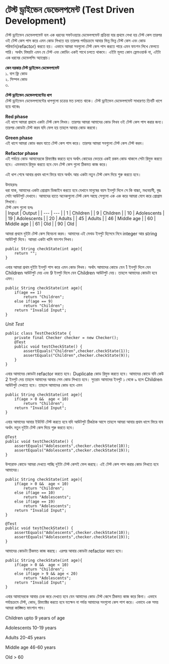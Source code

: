 # টেস্ট ড্রাইভেন ডেভেলপমেন্ট (Test Driven Development)         
টেস্ট ড্রাইভেন ডেভেলপমেন্ট হল এক ধরনের সফটওয়্যার ডেভেলপমেন্ট প্রক্রিয়া যার প্রথমে লেখা হয় টেস্ট কেস তারপর ওই টেস্ট কেস পাস করে এমন কোড লিখতে হয় তারপর পর্যায়ক্রমে আবার ভিন্ন ভিন্ন টেস্ট কেস এবং কোড পরিবর্তন(refactor) করতে হয়। এভাবে আমরা সবগুলো টেস্ট কেস পাস করতে পারে এমন ফাংশন লিখে ফেলতে পারি। অর্থাৎ বিষয়টা এমন যে টেস্ট এবং কোডিং একই সাথে চলতে থাকবে। এইটা মূলত কোন ফ্রেমওয়ার্ক না, এইটা এক ধরনের ডেভেলপিং অ্যাপ্রোচ।          

**কেন দরকার টেস্ট ড্রাইভেন ডেভেলপমেন্ট**           
১. বাগ ফ্রি কোড    
২. সিম্পল কোড  
৩. 

**টেস্ট ড্রাইভেন ডেভেলপমেন্টের ধাপ**      
টেস্ট ড্রাইভেন ডেভেলপমেন্টের ধাপগুলো চক্রের মত চলতে থাকে।  টেস্ট ড্রাইভেন ডেভেলপমেন্ট সাধারণত তিনটি ধাপে হয়ে থাকেঃ          

**Red phase**            
এই ধাপে আমরা প্রথমে একটা টেস্ট কেস লিখব। তারপর আমরা আমাদের কোড লিখব ওই টেস্ট কেস পাস করার জন্য। তারপর কোডটা টেস্ট করব যদি ফেল হয় তাহলে আবার কোড করবো।                

**Green phase**        
এই ধাপে আমরা কোড করব যাতে টেস্ট কেস পাস করে। তারপর আমরা সবগুলো টেস্ট কেস টেস্ট করব।        

**Refactor phase**           
এই পর্যায়ে কোড আমাদেরকে রিফ্যাক্টর করতে হবে অর্থাৎ কোডের ভেতরে একই রকম কোড থাকলে সেটা রিমুভ করতে হবে। এমনভাবে রিমুভ করতে হবে যেন টেস্ট কেস গুলো ঠিকমত কাজ করে।       

এই ধাপ শেষে আবার প্রথম ধাপে ফিরে যাবে অর্থাৎ আর একটা নতুন টেস্ট কেস দিয়ে শুরু করতে হবে।        

উদাহরনঃ      
ধরা যাক, আমাদের একটা প্রোগ্রাম ডিজাইন করতে হবে যেখানে মানুষের বয়স ইনপুট দিলে সে কি বাচ্চা, মধ্যবয়সী, বৃদ্ধ সেটা আউটপুট দেখাবে। আমাদের হাতে অনেকগুলো টেস্ট কেস আছে সেগুলো এক এক করে আমরা যোগ করে প্রোগ্রাম লিখবো।     
টেস্ট কেস গুলো হলঃ         
| Input | Output |
| --- | --- |
| 1 | Children |
| 9 | Children |
| 10 | Adolescents |
| 19 | Adolescents |
| 20 | Adults |
| 45 | Adults |
| 46 | Middle age |
| 60 | Middle age |
| 61 | Old |
| 90 | Old |

আমরা প্রথমে দুইটা টেস্ট কেস বিবেচনা করব। আমাদের এই মেথড ইনপুট হিসেবে নিবে integer আর string আউটপুট দিবে। আমরা একটা খালি ফাংশন লিখব।              
```
public String checkState(int age){
	return "";
}
```

এবার আমরা প্রথম দুইটা ইনপুট পাস করে এমন কোড লিখব। অর্থাৎ আমাদের কোডে যেন 1 ইনপুট দিলে যেন Children আউটপুট দেয় এবং  9 ইনপুট দিলে যেন Children আউটপুট দেয়। তাহলে আমাদের কোডটা হবে এমন।          
```
public String checkState(int age){
	if(age == 1)
		return "Children";
	else if(age == 9)
		return "Children";
	return "Invalid Input";
}
```

*Unit Test*
```
public class TestCheckState {
    private final Checker checker = new Checker();
    @Test
    public void testCheckState() {
        assertEquals("Children",checker.checkState(1));
        assertEquals("Children",checker.checkState(9));
    }
}
```

এবার আমাদের কোডটা refactor করতে হবে। Duplicate কোড রিমুভ করতে হবে। আমাদের কোডে যদি কেউ  2 ইনপুট দেয় তাহলে আমাদের আবার সেম কোড লিখতে হবে। সুতরাং আমাদের ইনপুট ১ থেকে ৯ হলে Children আউটপুট দেখাতে হবে। তাহলে আমাদের কোড হবে এমন            
```
public String checkState(int age){
	if(age > 0 &&  age < 10)
		return "Children";
	return "Invalid Input";
}
```
এবার আমাদের আবার ইউনিট টেস্ট করতে হবে যদি আউটপুট ঠিকঠাক আসে তাহলে আমরা আবার প্রথম ধাপে ফিরে যাব অর্থাৎ নতুন দুইটা টেস্ট কেস দিয়ে শুরু করতে হবে।       
```
@Test
public void testCheckState() {
	assertEquals("Adolescents",checker.checkState(10));
	assertEquals("Adolescents",checker.checkState(19));
}
```

উপরোক্ত কোডে আমরা দেখতে পাচ্ছি দুইটা টেস্ট কেসই ফেল করছে। এই টেস্ট কেস পাস করার কোড লিখতে হবে আমাদের।         
```
public String checkState(int age){
	if(age > 0 &&  age < 10)
		return "Children";
	else if(age == 10)
		return "Adolescents";
	else if(age == 19)
		return "Adolescents";
	return "Invalid Input";
}
```

```
@Test
public void testCheckState() {
	assertEquals("Adolescents",checker.checkState(10));
	assertEquals("Adolescents",checker.checkState(19));
}
```

আমাদের কোডটা ঠিকমত কাজ করছে। এরপর আবার কোডটা refactor করতে হবে।              
```
public String checkState(int age){
	if(age > 0 &&  age < 10)
		return "Children";
	else if(age > 9 && age < 20)
		return "Adolescents";
	return "Invalid Input";
}
```

এবার আমাদেরকে আবার চেক করে দেখতে হবে যেন আমাদের কোড টেস্ট কেসে ঠিকমত কাজ করে কিনা। এভাবে পর্যায়ক্রমে টেস্ট, কোড, রিফ্যাক্টর করতে হবে যতক্ষন না পর্যন্ত আমাদের সবগুলো কেস পাশ করে। এভাবে এক সময় আমরা কাঙ্ক্ষিত ফাংশান পাব।       


Children upto 9 years of age

Adolescents 10-19 years

Adults 20-45 years

Middle age 46-60 years

Old > 60


